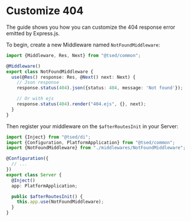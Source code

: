 # Customize 404

The guide shows you how you can customize the 404 response error emitted by Express.js.

To begin, create a new Middleware named `NotFoundMiddleware`:

```typescript
import {Middleware, Res, Next} from "@tsed/common";

@Middleware()
export class NotFoundMiddleware {
  use(@Res() response: Res, @Next() next: Next) {
    // Json response
    response.status(404).json({status: 404, message: 'Not found'});

    // Or with ejs
    response.status(404).render("404.ejs", {}, next);
  }
}
```

Then register your middleware on the `$afterRoutesInit` in your Server:

```typescript
import {Inject} from "@tsed/di";
import {Configuration, PlatformApplication} from "@tsed/common";
import {NotFoundMiddleware} from "./middlewares/NotFoundMiddleware";

@Configuration({
  // ...
})
export class Server {
  @Inject()
  app: PlatformApplication;

  public $afterRoutesInit() {
    this.app.use(NotFoundMiddleware);
  }
}
```

